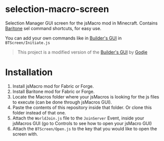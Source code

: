 # selection-macro-screen
Selection Manager GUI screen for the jsMacro mod in Minecraft. Contains [Baritone](https://github.com/cabaletta/baritone) sel command shortcuts, for easy use.

You can add your own commands like in [Builder's GUI](https://github.com/Godje/builder-macro-screen) in `BTScreen/Initiate.js`
>This project is a modified version of the [Builder's GUI](https://github.com/Godje/builder-macro-screen) by [Godje](https://github.com/Godje)

# Installation

1. Install jsMacro mod for Fabric or Forge.
2. Install Baritone mod for Fabric or Forge.
3. Locate the Macros folder where your jsMacros is looking for the js files to execute (can be done through jsMacros GUI).
4. Paste the contents of this repository inside that folder. Or clone this folder instead of that one.
5. Attach the `WorldJoin.js` file to the `JoinServer` Event, inside your jsMacros GUI (go to Controls to see how to open your jsMacro GUI)
6. Attach the `BTScreen/Open.js` to the key that you would like to open the screen with.
